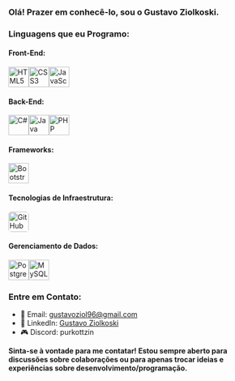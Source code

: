 ### Olá! Prazer em conhecê-lo, sou o **Gustavo Ziolkoski.**

### Linguagens que eu Programo:
#### Front-End:

<div style="display: flex;">
    <img src="https://cdn.jsdelivr.net/gh/devicons/devicon/icons/html5/html5-original.svg" alt="HTML5" width="40" height="40">
    <img src="https://cdn.jsdelivr.net/gh/devicons/devicon/icons/css3/css3-original.svg" alt="CSS3" width="40" height="40">
    <img src="https://cdn.jsdelivr.net/gh/devicons/devicon/icons/javascript/javascript-original.svg" alt="JavaScript" width="40" height="40">
</div>

#### Back-End:

<div style="display: flex;">
    <img src="https://cdn.jsdelivr.net/gh/devicons/devicon/icons/csharp/csharp-original.svg" alt="C#" width="40" height="40">
    <img src="https://cdn.jsdelivr.net/gh/devicons/devicon/icons/java/java-original.svg" alt="Java" width="40" height="40">
    <img src="https://cdn.jsdelivr.net/gh/devicons/devicon/icons/php/php-original.svg" alt="PHP" width="40" height="40">
</div>

#### Frameworks:

<div style="display: flex;">
    <img src="https://cdn.jsdelivr.net/gh/devicons/devicon/icons/bootstrap/bootstrap-original.svg" alt="Bootstrap" width="40" height="40">
</div>

#### Tecnologias de Infraestrutura:

<div style="display: flex;">
    <img src="https://github.githubassets.com/assets/GitHub-Mark-ea2971cee799.png" alt="GitHub" width="40" height="40" style="border-radius: 5px;">
</div>

#### Gerenciamento de Dados:

<div style="display: flex;">
    <img src="https://cdn.jsdelivr.net/gh/devicons/devicon/icons/postgresql/postgresql-original.svg" alt="PostgreSQL" width="40" height="40">
    <img src="https://cdn.jsdelivr.net/gh/devicons/devicon/icons/mysql/mysql-original.svg" alt="MySQL" width="40" height="40">
</div>

### Entre em Contato:
- 📧 Email: gustavoziol96@gmail.com
- 🔗 LinkedIn: [Gustavo Ziolkoski](https://www.linkedin.com/in/gustavo-ziolkoski-a53461217/)
- 🎮 Discord: purkottzin

**Sinta-se à vontade para me contatar! Estou sempre aberto para discussões sobre colaborações ou para apenas trocar ideias e experiências sobre desenvolvimento/programação.**
